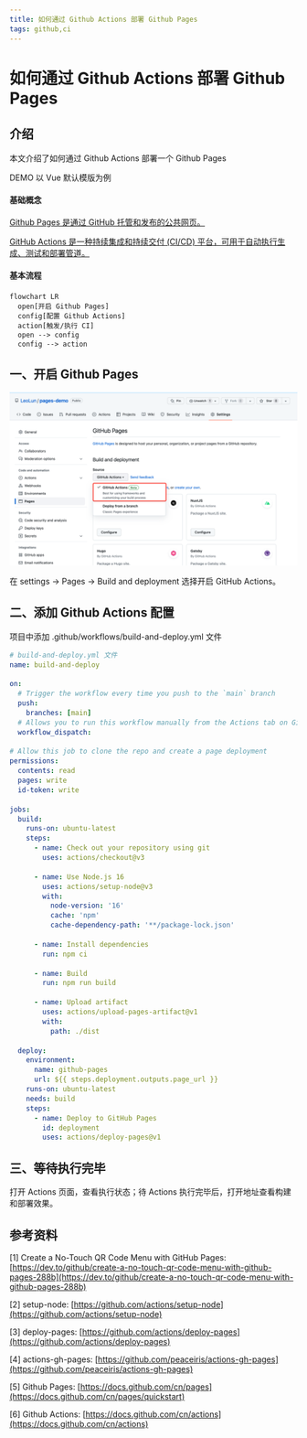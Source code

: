 ```yaml
---
title: 如何通过 Github Actions 部署 Github Pages
tags: github,ci
---
```

# 如何通过 Github Actions 部署 Github Pages

## 介绍

本文介绍了如何通过 Github Actions 部署一个 Github Pages

DEMO 以 Vue 默认模版为例

<!-- DEMO 地址: [https://github.com/LeoLun/pages-demo](https://github.com/LeoLun/pages-demo) -->

#### 基础概念

[Github Pages 是通过 GitHub 托管和发布的公共网页。](https://docs.github.com/cn/pages)

[GitHub Actions 是一种持续集成和持续交付 (CI/CD) 平台，可用于自动执行生成、测试和部署管道。](https://docs.github.com/cn/actions)

#### 基本流程
```mermaid
flowchart LR
  open[开启 Github Pages]
  config[配置 Github Actions]
  action[触发/执行 CI]
  open --> config
  config --> action
```

## 一、开启 Github Pages

![image](../assets/how-to-use-github-actions-deploy-github-pages/image1.png)

在 settings → Pages → Build and deployment 选择开启 GitHub Actions。

## 二、添加 Github Actions 配置

项目中添加 .github/workflows/build-and-deploy.yml 文件

```yaml
# build-and-deploy.yml 文件
name: build-and-deploy

on:
  # Trigger the workflow every time you push to the `main` branch
  push:
    branches: [main]
  # Allows you to run this workflow manually from the Actions tab on GitHub.
  workflow_dispatch:

# Allow this job to clone the repo and create a page deployment
permissions:
  contents: read
  pages: write
  id-token: write

jobs:
  build:
    runs-on: ubuntu-latest
    steps:
      - name: Check out your repository using git
        uses: actions/checkout@v3

      - name: Use Node.js 16
        uses: actions/setup-node@v3
        with:
          node-version: '16'
          cache: 'npm'
          cache-dependency-path: '**/package-lock.json'

      - name: Install dependencies
        run: npm ci

      - name: Build
        run: npm run build

      - name: Upload artifact
        uses: actions/upload-pages-artifact@v1
        with:
          path: ./dist

  deploy:
    environment:
      name: github-pages
      url: ${{ steps.deployment.outputs.page_url }}
    runs-on: ubuntu-latest
    needs: build
    steps:
      - name: Deploy to GitHub Pages
        id: deployment
        uses: actions/deploy-pages@v1
```

## 三、等待执行完毕

打开 Actions 页面，查看执行状态；待 Actions 执行完毕后，打开地址查看构建和部署效果。

## 参考资料

[1] Create a No-Touch QR Code Menu with GitHub Pages: [https://dev.to/github/create-a-no-touch-qr-code-menu-with-github-pages-288b](https://dev.to/github/create-a-no-touch-qr-code-menu-with-github-pages-288b)

[2] setup-node: [https://github.com/actions/setup-node](https://github.com/actions/setup-node)

[3] deploy-pages: [https://github.com/actions/deploy-pages](https://github.com/actions/deploy-pages)

[4] actions-gh-pages: [https://github.com/peaceiris/actions-gh-pages](https://github.com/peaceiris/actions-gh-pages)

[5] Github Pages: [https://docs.github.com/cn/pages](https://docs.github.com/cn/pages/quickstart)

[6] Github Actions: [https://docs.github.com/cn/actions](https://docs.github.com/cn/actions)